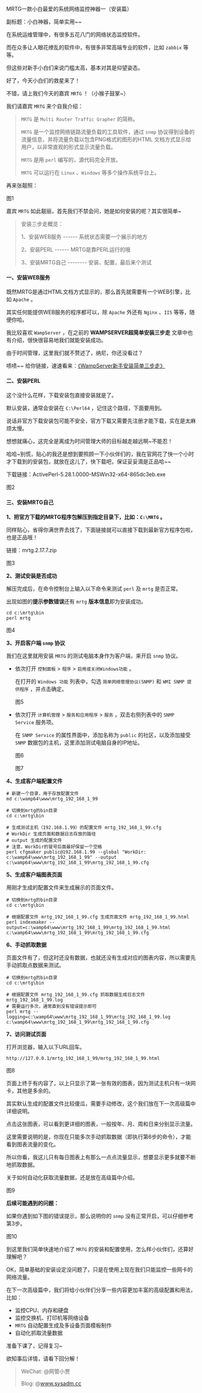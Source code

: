 MRTG一款小白最爱的系统网络监控神器一（安装篇）

副标题：小白神器，简单实用~~



在系统运维管理中，有很多五花八门的网络状态监控软件。

而在众多让人眼花缭乱的软件中，有很多非常高端专业的软件，比如 `zabbix` 等等。

但这些对新手小白们来说门槛太高，基本对其是仰望姿态。

好了，今天小白们的救星来了！

不错，请上我们今天的嘉宾 `MRTG` ！（小猴子鼓掌~）



我们请嘉宾 `MRTG` 来个自我介绍：

> `MRTG` 是 `Multi Router Traffic Grapher` 的简称。
>
> `MRTG` 是一个监控网络链路流量负载的工具软件，通过 `snmp` 协议得到设备的流量信息，并将流量负载以包含PNG格式的图形的HTML 文档方式显示给用户，以非常直观的形式显示流量负载。
>
> `MRTG` 是用 `perl` 编写的，源代码完全开放。
>
> `MRTG` 可以运行在 `Linux` 、`Windows` 等多个操作系统平台上。



再来张靓照：

图1



嘉宾 `MRTG` 如此靓丽，首先我们不禁会问，她是如何安装的呢？其实很简单~

> 安装三步走概览：
>
> 1、安装WEB服务 ------ 系统状态需要一个展示的地方
>
> 2、安装PERL ------ MRTG是靠PERL运行的哦
>
> 3、安装MRTG自己 -------- 安装、配置，最后来个测试



#### 一、安装WEB服务

既然MRTG是通过HTML文档方式显示的，那么首先就需要有一个WEB引擎，比如 `Apache` 。

其实任何能提供WEB服务的程序都可以，除 `Apache` 外还有 `Nginx` 、`IIS` 等等，随便你哈。

我比较喜欢 `WampServer` ，在之前的 **WAMPSERVER超简单安装三步走** 文章中也有介绍，很快很容易地我们就能安装成功。

由于时间管理，这里我们就不赘述了，纳尼，你还没看过？

啧啧~~ 给你链接，速速看来：[《WampServer新手安装简单三步走》](https://www.sysadm.cc/index.php/webxuexi/731-wampserver-install)



#### 二、安装PERL

这个没什么花样，下载安装包直接安装就是了。

默认安装，通常会安装在 `C:\Perl64` ，记住这个路径，下面要用到。

说话非官方下载安装包可能不安全，官方下载又需要先注册才能下载，实在是太麻烦太慢。

想想就痛心，这完全是离成为时间管理大师的目标越走越远啊~不能忍！

哈哈~别慌，贴心的我还是想到要照顾一下小伙伴们的，我在官网花了快一个小时才下载到的安装包，就放在这儿了，快下载吧，保证妥妥滴是正品哈~~

下载链接：ActivePerl-5.28.1.0000-MSWin32-x64-865dc3eb.exe

图2



#### 三、安装MRTG自己

**1、把官方下载的MRTG程序包解压到指定目录下，比如：`C:\MRTG` 。**

同样贴心，省得你满世界去找了，下面链接就可以直接下载到最新官方程序包啦，也是正品哦！

链接：mrtg.2.17.7.zip

图3



**2、测试安装是否成功**

解压完成后，在命令控制台上输入以下命令来测试 `perl` 及 `mrtg` 是否正常。

出现如图的**提示参数错误**还有 `mrtg` **版本信息**即为安装成功。

```shell
cd c:\mrtg\bin
perl mrtg
```

图4



**3、开启客户端 `snmp` 协议**

我们在这里就用安装 `MRTG` 的测试电脑本身作为客户端，来开启 `snmp` 协议。

* 依次打开 `控制面板` > `程序` > `启用或关闭Windows功能` 。

  在打开的 `Windows 功能` 列表中，勾选 `简单网络管理协议(SNMP)` 和 `WMI SNMP 提供程序` ，并点击确定。

  图5

  

* 依次打开 `计算机管理` > `服务和应用程序` > `服务` ，双击右侧列表中的 `SNMP Service` 服务项。

  在 `SNMP Service` 的属性界面中，添加名称为 `public` 的社区，以及添加接受 `SNMP` 数据包的主机，这里添加测试电脑自身的IP地址。

  图6
  
  图7



**4、生成客户端配置文件**

```shell
# 新建一个目录，用于存放配置文件
md c:\wamp64\www\mrtg_192_168_1_99

# 切换到mrtg的bin目录
cd c:\mrtg\bin

# 生成测试主机（192.168.1.99）的配置文件 mrtg_192_168_1_99.cfg
# WorkDir 生成页面和数据日志存放的路径
# output 生成的配置文件
# 注意，WorkDir的冒号后面最好保留一个空格
perl cfgmaker public@192.168.1.99 --global "WorkDir: c:\wamp64\www\mrtg_192_168_1_99" --output c:\wamp64\www\mrtg_192_168_1_99\mrtg_192_168_1_99.cfg
```



**5、生成客户端图表页面**

用刚才生成的配置文件来生成展示的页面文件。

```shell
# 切换到mrtg的bin目录
cd c:\mrtg\bin

# 根据配置文件 mrtg_192_168_1_99.cfg 生成页面文件 mrtg_192_168_1_99.html
perl indexmaker --output=c:\wamp64\www\mrtg_192_168_1_99\mrtg_192_168_1_99.html c:\wamp64\www\mrtg_192_168_1_99\mrtg_192_168_1_99.cfg
```



**6、手动抓取数据**

页面文件有了，但这时还没有数据，也就还没有生成对应的图表内容，所以需要先手动抓取点数据来测试。

```shell
# 切换到mrtg的bin目录
cd c:\mrtg\bin

# 根据配置文件 mrtg_192_168_1_99.cfg 抓取数据生成日志文件 mrtg_192_168_1_99.log
# 需要运行多次，通常直到没有错误提示即可
perl mrtg --logging=c:\wamp64\www\mrtg_192_168_1_99\mrtg_192_168_1_99.log c:\wamp64\www\mrtg_192_168_1_99\mrtg_192_168_1_99.cfg
```



**7、访问测试页面**

打开浏览器，输入以下URL回车。

```shell
http://127.0.0.1/mrtg_192_168_1_99/mrtg_192_168_1_99.html
```

图8



页面上终于有内容了，以上只显示了第一张有效的图表，因为测试主机只有一块网卡，其他是多余的。

其实默认生成的配置文件比较傻瓜，需要手动修改，这个我们放在下一次高级篇中详细说明。

点击这张图表，可以看到更详细的图表，一般按年、月、周和日来分别显示流量。

这里需要说明的是，你现在只能多次手动抓取数据（即执行第6步的命令），才能看到图表流量的变化。

所以你看，我这儿只有每日图表上有那么一点点流量显示，想要显示更多就要不断地抓取数据。

关于如何自动化获取流量数据，还是放在高级篇中介绍。

图9



**后续可能遇到的问题：**

如果你遇到如下图的错误提示，那么说明你的 `snmp` 没有正常开启，可以仔细参考第3步。

图10





到这里我们简单快速地介绍了 `MRTG` 的安装和配置使用，怎么样小伙伴们，还算好理解吧？

OK，简单基础的安装设定没问题了，只是在使用上现在我们只能监控一些网卡的网络流量。

在下一次高级篇中，我们将给小伙伴们分享一些内容更加丰富的高级配置和用法，比如：

* 监控CPU、内存和硬盘
* 监控交换机、打印机等网络设备
* `MRTG` 自动配置生成及多设备页面模板制作
* 自动化抓取流量数据



准备下课了，记得复习~

欲知事后详情，请看下回分解！



> WeChat: @网管小贾
>
> Blog: @www.sysadm.cc








